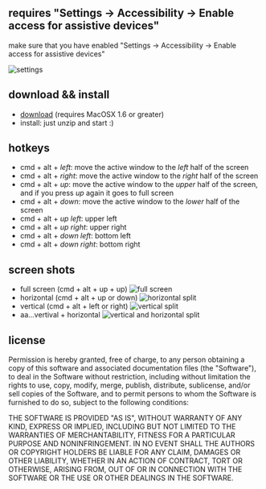 ## requires "Settings -> Accessibility -> Enable access for assistive devices"

make sure that you have enabled "Settings -> Accessibility -> Enable access for assistive devices"

![settings](http://img547.imageshack.us/img547/8071/screenshot20130328at752.png)

## download && install

+ [download](https://github.com/jackdoe/butter/raw/master/binary-macos-10.6/butter.zip) (requires MacOSX 1.6 or greater)
+ install: just unzip and start :)

## hotkeys

+ cmd + alt + *left*: move the active window to the *left* half of the screen
+ cmd + alt + *right*: move the active window to the *right* half of the screen
+ cmd + alt + *up*: move the active window to the *upper* half of the screen, and if you press *up* again it goes to full screen
+ cmd + alt + *down*: move the active window to the *lower* half of the screen
+ cmd + alt + *up left*: upper left 
+ cmd + alt + *up right*: upper right
+ cmd + alt + *down left*: bottom left 
+ cmd + alt + *down right*: bottom right

## screen shots

+ full screen (cmd + alt + up + up) ![full screen](http://img42.imageshack.us/img42/6432/screenshot20121007at315.png)
+ horizontal (cmd + alt + up or down) ![horizontal split](http://img9.imageshack.us/img9/6432/screenshot20121007at315.png)
+ vertical (cmd + alt + left or right) ![vertical split](http://img13.imageshack.us/img13/6432/screenshot20121007at315.png)
+ aa...vertival + horizontal ![vertical and horizontal split](http://img90.imageshack.us/img90/6880/screenshot20121008at951.png)


## license

Permission is hereby granted, free of charge, to any person obtaining a copy
of this software and associated documentation files (the "Software"), to deal
in the Software without restriction, including without limitation the rights
to use, copy, modify, merge, publish, distribute, sublicense, and/or sell
copies of the Software, and to permit persons to whom the Software is
furnished to do so, subject to the following conditions:

THE SOFTWARE IS PROVIDED "AS IS", WITHOUT WARRANTY OF ANY KIND, EXPRESS OR
IMPLIED, INCLUDING BUT NOT LIMITED TO THE WARRANTIES OF MERCHANTABILITY,
FITNESS FOR A PARTICULAR PURPOSE AND NONINFRINGEMENT. IN NO EVENT SHALL THE
AUTHORS OR COPYRIGHT HOLDERS BE LIABLE FOR ANY CLAIM, DAMAGES OR OTHER
LIABILITY, WHETHER IN AN ACTION OF CONTRACT, TORT OR OTHERWISE, ARISING FROM,
OUT OF OR IN CONNECTION WITH THE SOFTWARE OR THE USE OR OTHER DEALINGS IN
THE SOFTWARE.
